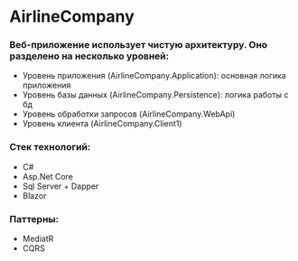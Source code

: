 # AirlineCompany
### Веб-приложение использует чистую архитектуру. Оно разделено на несколько уровней:
+ Уровень приложения (AirlineCompany.Application): основная логика приложения
+ Уровень базы данных (AirlineCompany.Persistence): логика работы с бд
+ Уровень обработки запросов (AirlineCompany.WebApi)
+ Уровень клиента (AirlineCompany.Client1) 

### Стек технологий:
+ C#
+ Asp.Net Core
+ Sql Server + Dapper
+ Blazor

### Паттерны:
+ MediatR
+ CQRS


